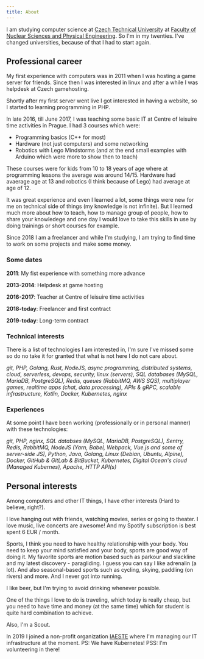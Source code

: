 ```yaml
---
title: About
---
```

I am studying computer science at [Czech Technical University](https://cvut.cz) at [Faculty of Nuclear Sciences and Physical Engineering](https://fjfi.cvut.cz). So I'm in my twenties. I've changed universities, because of that I had to start again.

## Professional career

My first experience with computers was in 2011 when I was hosting a game server for friends. Since then I was interested in linux and after a while I was helpdesk at Czech gamehosting. 

Shortly after my first server went live I got interested in having a website, so I started to learning programming in PHP.

In late 2016, till June 2017, I was teaching some basic IT at Centre of leisuire time activities in Prague. I had 3 courses which were:

* Programming basics (C++ for most)
* Hardware (not just computers) and some networking
* Robotics with Lego Mindstorms (and at the end small examples with Arduino which were more to show then to teach)

These courses were for kids from 10 to 18 years of age where at programming lessons the average was around 14/15. Hardware had avaerage age at 13 and robotics (I think because of Lego) had average at age of 12.

It was great experience and even I learned a lot, some things were new for me on technical side of things (my knowledge is not infinite). But I learned much more about how to teach, how to manage group of people, how to share your knowledege and one day I would love to take this skills in use by doing trainings or short courses for example.

Since 2018 I am a freelancer and while I'm studying, I am trying to find time to work on some projects and make some money.

### Some dates

 **2011**: My fist experience with something more advance

 **2013-2014**: Helpdesk at game hosting

 **2016-2017**: Teacher at Centre of leisuire time activities

 **2018-today**: Freelancer and first contract

 **2019-today**: Long-term contract

### Technical interests

There is a list of technologies I am interested in, I'm sure I've missed some so do no take it for granted that what is not here I do not care about.

_git, PHP, Golang, Rust, NodeJS, async programming, distributed systems, cloud, serverless, devops, security, linux (servers), SQL databases (MySQL, MariaDB, PostgreSQL), Redis, queues (RabbitMQ, AWS SQS), multiplayer games, realtime apps (chat, data processing), APIs & gRPC, scalable infrastructure, Kotlin, Docker, Kubernetes, nginx_

### Experiences

At some point I have been working (professionally or in personal manner) with these technologies:

_git, PHP, nginx, SQL databses (MySQL, MariaDB, PostgreSQL), Sentry, Redis, RabbitMQ, NodeJS (Yarn, Babel, Webpack, Vue.js and some of server-side JS), Python, Java, Golang, Linux (Debian, Ubuntu, Alpine), Docker, GitHub & GitLab & BitBucket, Kubernetes, Digital Ocean's cloud (Managed Kubernes), Apache, HTTP API(s)_

## Personal interests

Among computers and other IT things, I have other interests (Hard to believe, right?).

I love hanging out with friends, watching movies, series or going to theater. I love music, live concerts are awesome! And my Spotify subscription is best spent 6 EUR / month.

Sports, I think you need to have healthy relationship with your body. You need to keep your mind satisfied and your body, sports are good way of doing it. My favorite sports are motion based such as parkour and slackline and my latest discovery - paragliding. I guess you can say I like adrenalin (a lot). And also seasonal-based sports such as cycling, skying, paddling (on rivers) and more. And I never got into running.

I like beer, but I'm trying to avoid drinking whenever possible.

One of the things I love to do is traveling, which today is really cheap, but you need to have time and money (at the same time) which for student is quite hard combination to achieve.

Also, I'm a Scout.

In 2019 I joined a non-profit organization [IAESTE](https://www.iaeste.cz) where I'm managing our IT infrastructure at the moment. PS: We have Kubernetes! PSS: I'm volunteering in there!
